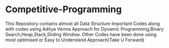 # Competitive-Programming
This Repository contains almost all Data Structure Important Codes along with  codes using Aditya Verma Approach
for Dynamic Programming,Binary Search,Heap,Stack,Sliding Window.
Other Codes have been done using most optimised or Easy to Understand Approach(Take U Forward)
